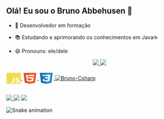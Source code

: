 ## Olá! Eu sou o Bruno Abbehusen 👋

- :raising_hand: Desenvolvedor em formação

- :books: Estudando e aprimorando os conhecimentos em Java☕
  
- :smile: Pronouns: ele/dele
  

<div align="center">
  <a href="https://github.com/brunoabbehusen">
  <img height="180em" src="https://github-readme-stats.vercel.app/api?username=brunoabbehusen&show_icons=true&theme=react&include_all_commits=false&count_private=true"/>
  <img height="180em" src="https://github-readme-stats.vercel.app/api/top-langs/?username=brunoabbehusen&layout=compact&langs_count=7&theme=react"/>
</div>
<div style="display: inline_block"><br>
  <img align="center" alt="Bruno-Js" height="30" width="40" src="https://raw.githubusercontent.com/devicons/devicon/master/icons/javascript/javascript-plain.svg">
  <img align="center" alt="Bruno-HTML" height="30" width="40" src="https://raw.githubusercontent.com/devicons/devicon/master/icons/html5/html5-original.svg">
  <img align="center" alt="Bruno-CSS" height="30" width="40" src="https://raw.githubusercontent.com/devicons/devicon/master/icons/css3/css3-original.svg">
  <img align="center" alt="Bruno-Csharp" height="30" width="40" src="https://img.shields.io/badge/Java-ED8B00?style=for-the-badge&logo=java&logoColor=white">

</div>

##

<div> 
  <a href = "mailto:brunoabbehusen@gmail.com"><img src="https://img.shields.io/badge/Gmail-D14836?style=for-the-badge&logo=gmail&logoColor=white" target="_blank"</a>
  <a href = "mailto:bruno.clement@outlook.com.br"><img src="https://img.shields.io/badge/Microsoft_Outlook-0078D4?style=for-the-badge&logo=microsoft-outlook&logoColor=white"></a>  
  <a href="https://www.linkedin.com/in/brunoabbehusen" target="_blank"><img src="https://img.shields.io/badge/-LinkedIn-%230077B5?style=for-the-badge&logo=linkedin&logoColor=white" target="_blank"></a>


![Snake animation](https://github.com/brunoabbehusen/brunoabbehusen/blob/output/github-contribution-grid-snake.svg)

</div>
